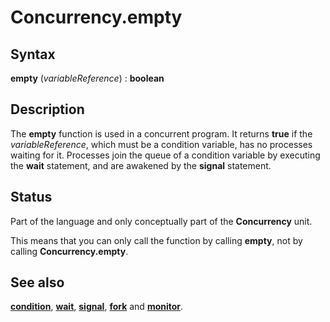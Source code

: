 
# Concurrency.empty

## Syntax
**empty** (_variableReference_) : **boolean**

## Description
The **empty** function is used in a concurrent program.  It returns **true** if the _variableReference_, which must be a condition variable, has no processes waiting for it.  Processes join the queue of a condition variable by executing the **wait** statement, and are awakened by the **signal** statement.


## Status
Part of the language and only conceptually part of the **Concurrency** unit. 

This means that you can only call the function by calling **empty**, not by calling **Concurrency.empty**.


## See also
**[condition](condition.html)**, **[wait](wait.html)**, **[signal](signal.html)**, **[fork](fork.html)** and **[monitor](monitor.html)**.

